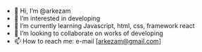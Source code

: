 - 👋 Hi, I’m @arkezam
- 👀 I’m interested in developing
- 🌱 I’m currently learning Javascript, html, css, framework react
- 💞️ I’m looking to collaborate on works of developing
- 📫 How to reach me: e-mail [arkezam@gmail.com]

<!---
arkezam/arkezam is a ✨ special ✨ repository because its `README.md` (this file) appears on your GitHub profile.
You can click the Preview link to take a look at your changes.
--->

<!-- hello --->

